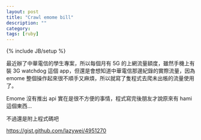 ```yaml
---
layout: post
title: "Crawl emome bill"
description: ""
category: 
tags: [ruby]
---
```

{% include JB/setup %}

最近辦了中華電信的學生專案，所以每個月有 5G 的上網流量額度，雖然手機上有裝 3G watchdog 這個 app，但還是會想知道中華電信那邊紀錄的實際流量，因為 emome 整個操作起來很不順手又麻煩，所以就寫了隻程式去爬未出帳的流量使用了。

Emome 沒有推出 api 實在是很不方便的事情，程式寫完後朋友才說原來有 hami 這個東西…

不過還是附上程式碼吧

https://gist.github.com/lazywei/4951270

